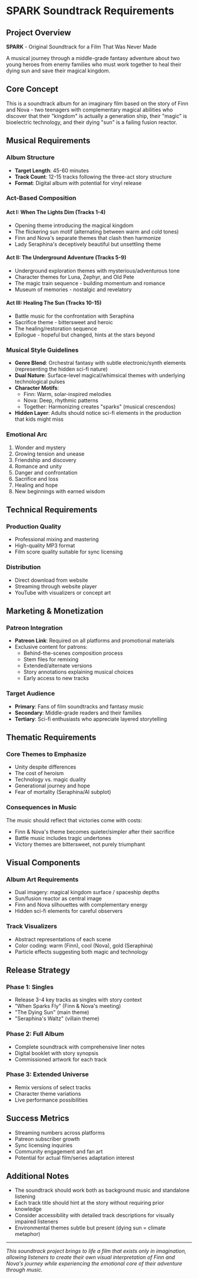 # SPARK Soundtrack Requirements

## Project Overview
**SPARK** - Original Soundtrack for a Film That Was Never Made

A musical journey through a middle-grade fantasy adventure about two young heroes from enemy families who must work together to heal their dying sun and save their magical kingdom.

## Core Concept
This is a soundtrack album for an imaginary film based on the story of Finn and Nova - two teenagers with complementary magical abilities who discover that their "kingdom" is actually a generation ship, their "magic" is bioelectric technology, and their dying "sun" is a failing fusion reactor.

## Musical Requirements

### Album Structure
- **Target Length**: 45-60 minutes
- **Track Count**: 12-15 tracks following the three-act story structure
- **Format**: Digital album with potential for vinyl release

### Act-Based Composition

#### Act I: When The Lights Dim (Tracks 1-4)
- Opening theme introducing the magical kingdom
- The flickering sun motif (alternating between warm and cold tones)
- Finn and Nova's separate themes that clash then harmonize
- Lady Seraphina's deceptively beautiful but unsettling theme

#### Act II: The Underground Adventure (Tracks 5-9)
- Underground exploration themes with mysterious/adventurous tone
- Character themes for Luna, Zephyr, and Old Pete
- The magic train sequence - building momentum and romance
- Museum of memories - nostalgic and revelatory

#### Act III: Healing The Sun (Tracks 10-15)
- Battle music for the confrontation with Seraphina
- Sacrifice theme - bittersweet and heroic
- The healing/restoration sequence
- Epilogue - hopeful but changed, hints at the stars beyond

### Musical Style Guidelines
- **Genre Blend**: Orchestral fantasy with subtle electronic/synth elements (representing the hidden sci-fi nature)
- **Dual Nature**: Surface-level magical/whimsical themes with underlying technological pulses
- **Character Motifs**: 
  - Finn: Warm, solar-inspired melodies
  - Nova: Deep, rhythmic patterns
  - Together: Harmonizing creates "sparks" (musical crescendos)
- **Hidden Layer**: Adults should notice sci-fi elements in the production that kids might miss

### Emotional Arc
1. Wonder and mystery
2. Growing tension and unease
3. Friendship and discovery
4. Romance and unity
5. Danger and confrontation
6. Sacrifice and loss
7. Healing and hope
8. New beginnings with earned wisdom

## Technical Requirements

### Production Quality
- Professional mixing and mastering
- High-quality MP3 format
- Film score quality suitable for sync licensing

### Distribution
- Direct download from website
- Streaming through website player
- YouTube with visualizers or concept art

## Marketing & Monetization

### Patreon Integration
- **Patreon Link**: Required on all platforms and promotional materials
- Exclusive content for patrons:
  - Behind-the-scenes composition process
  - Stem files for remixing
  - Extended/alternate versions
  - Story annotations explaining musical choices
  - Early access to new tracks

### Target Audience
- **Primary**: Fans of film soundtracks and fantasy music
- **Secondary**: Middle-grade readers and their families
- **Tertiary**: Sci-fi enthusiasts who appreciate layered storytelling

## Thematic Requirements

### Core Themes to Emphasize
- Unity despite differences
- The cost of heroism
- Technology vs. magic duality
- Generational journey and hope
- Fear of mortality (Seraphina/AI subplot)

### Consequences in Music
The music should reflect that victories come with costs:
- Finn & Nova's theme becomes quieter/simpler after their sacrifice
- Battle music includes tragic undertones
- Victory themes are bittersweet, not purely triumphant

## Visual Components

### Album Art Requirements
- Dual imagery: magical kingdom surface / spaceship depths
- Sun/fusion reactor as central image
- Finn and Nova silhouettes with complementary energy
- Hidden sci-fi elements for careful observers

### Track Visualizers
- Abstract representations of each scene
- Color coding: warm (Finn), cool (Nova), gold (Seraphina)
- Particle effects suggesting both magic and technology

## Release Strategy

### Phase 1: Singles
- Release 3-4 key tracks as singles with story context
- "When Sparks Fly" (Finn & Nova's meeting)
- "The Dying Sun" (main theme)
- "Seraphina's Waltz" (villain theme)

### Phase 2: Full Album
- Complete soundtrack with comprehensive liner notes
- Digital booklet with story synopsis
- Commissioned artwork for each track

### Phase 3: Extended Universe
- Remix versions of select tracks
- Character theme variations
- Live performance possibilities

## Success Metrics
- Streaming numbers across platforms
- Patreon subscriber growth
- Sync licensing inquiries
- Community engagement and fan art
- Potential for actual film/series adaptation interest

## Additional Notes
- The soundtrack should work both as background music and standalone listening
- Each track title should hint at the story without requiring prior knowledge
- Consider accessibility with detailed track descriptions for visually impaired listeners
- Environmental themes subtle but present (dying sun = climate metaphor)

---

*This soundtrack project brings to life a film that exists only in imagination, allowing listeners to create their own visual interpretation of Finn and Nova's journey while experiencing the emotional core of their adventure through music.*